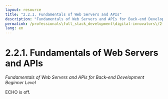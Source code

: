 ```yaml
---
layout: resource
title: "2.2.1. Fundamentals of Web Servers and APIs"
description: "Fundamentals of Web Servers and APIs for Back-end Development Beginner Level"
permalink: /professionals\full_stack_development\digital-innovators\/2-2-1-fundamentals-web-servers-apis/
lang: en
---
```


# 2.2.1. Fundamentals of Web Servers and APIs

*Fundamentals of Web Servers and APIs for Back-end Development Beginner Level*

ECHO is off.
